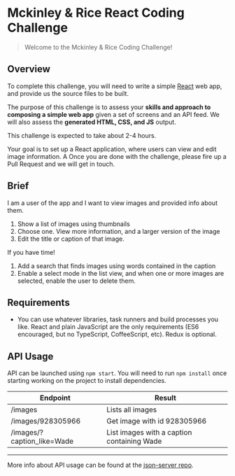 # Mckinley & Rice React Coding Challenge

> Welcome to the Mckinley & Rice Coding Challenge!


## Overview

To complete this challenge, you will need to write a simple [React](https://facebook.github.io/react/) web app, and provide us the source files to be built.

The purpose of this challenge is to assess your **skills and approach to composing a simple web app** given a set of screens and an API feed.  We will also assess the **generated HTML, CSS, and JS** output.

This challenge is expected to take about 2-4 hours.


Your goal is to set up a React application, where users can view and edit image information. A Once you are done with the challenge, please fire up a
Pull Request and we will get in touch.

## Brief

I am a user of the app and I want to view images and provided info about them.

1. Show a list of images using thumbnails
2. Choose one. View more information, and a larger version of the image
3. Edit the title or caption of that image.

If you have time!

1. Add a search that finds images using words contained in the caption
1. Enable a select mode in the list view, and when one or more images are selected, enable the user to delete them.

## Requirements

* You can use whatever libraries, task runners and build processes you
  like. React and plain JavaScript are the only requirements (ES6
  encouraged, but no TypeScript, CoffeeScript, etc). Redux is optional.

## API Usage

API can be launched using `npm start`. You will need to run `npm install` once starting working on the project to install dependencies.

| Endpoint                   | Result                                     |
| -------------------------- | ------------------------------------------ |
| /images                    | Lists all images                           |
| /images/928305966          | Get image with id 928305966                |
| /images/?caption_like=Wade | List images with a caption containing Wade |

---

More info about API usage can be found at the [json-server
repo](https://github.com/typicode/json-server).
